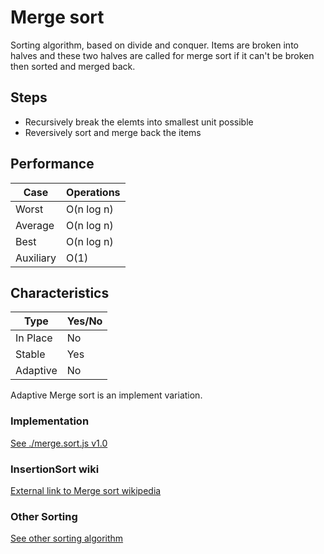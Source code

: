 # Merge sort
Sorting algorithm, based on divide and conquer.
Items are broken into halves and these two halves are called for merge sort if it can't be broken then sorted and merged back.

## Steps
- Recursively break the elemts into smallest unit possible
- Reversively sort and merge back the items

## Performance
| Case        | Operations     |
| ----------- | -------------- |
| Worst       | O(n log n)     |
| Average     | O(n log n)     |
| Best        | O(n log n)     |
| Auxiliary   | O(1)           |

## Characteristics
| Type       | Yes/No    |
| ---------- | --------- |
| In Place   | No        |
| Stable     | Yes       |
| Adaptive   | No        |

Adaptive Merge sort is an implement variation.

### Implementation
[See ./merge.sort.js v1.0](merge.sort.js)

### InsertionSort wiki
[External link to Merge sort wikipedia](https://en.wikipedia.org/wiki/Merge_sort)

### Other Sorting
[See other sorting algorithm](../)
